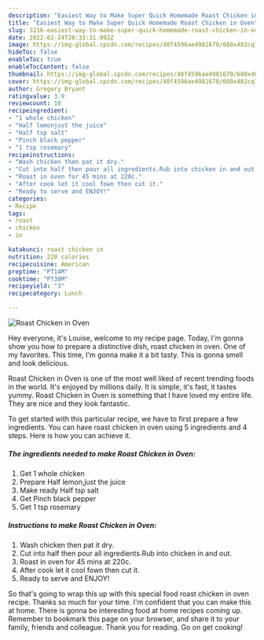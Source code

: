 ```yaml
---
description: "Easiest Way to Make Super Quick Homemade Roast Chicken in Oven"
title: "Easiest Way to Make Super Quick Homemade Roast Chicken in Oven"
slug: 3216-easiest-way-to-make-super-quick-homemade-roast-chicken-in-oven
date: 2022-02-24T20:33:31.092Z
image: https://img-global.cpcdn.com/recipes/48f4596ae4981670/680x482cq70/roast-chicken-in-oven-recipe-main-photo.jpg
hideToc: false
enableToc: true
enableTocContent: false
thumbnail: https://img-global.cpcdn.com/recipes/48f4596ae4981670/680x482cq70/roast-chicken-in-oven-recipe-main-photo.jpg
cover: https://img-global.cpcdn.com/recipes/48f4596ae4981670/680x482cq70/roast-chicken-in-oven-recipe-main-photo.jpg
author: Gregory Bryant
ratingvalue: 3.9
reviewcount: 10
recipeingredient:
- "1 whole chicken"
- "Half lemonjust the juice"
- "Half tsp salt"
- "Pinch black pepper"
- "1 tsp rosemary"
recipeinstructions:
- "Wash chicken then pat it dry."
- "Cut into half then pour all ingredients.Rub into chicken in and out."
- "Roast in oven for 45 mins at 220c."
- "After cook let it cool fown then cut it."
- "Ready to serve and ENJOY!"
categories:
- Recipe
tags:
- roast
- chicken
- in

katakunci: roast chicken in 
nutrition: 220 calories
recipecuisine: American
preptime: "PT14M"
cooktime: "PT38M"
recipeyield: "3"
recipecategory: Lunch

---
```



![Roast Chicken in Oven](https://img-global.cpcdn.com/recipes/48f4596ae4981670/680x482cq70/roast-chicken-in-oven-recipe-main-photo.jpg)

Hey everyone, it's Louise, welcome to my recipe page. Today, I'm gonna show you how to prepare a distinctive dish, roast chicken in oven. One of my favorites. This time, I'm gonna make it a bit tasty. This is gonna smell and look delicious.



Roast Chicken in Oven is one of the most well liked of recent trending foods in the world. It's enjoyed by millions daily. It is simple, it's fast, it tastes yummy. Roast Chicken in Oven is something that I have loved my entire life. They are nice and they look fantastic.


To get started with this particular recipe, we have to first prepare a few ingredients. You can have roast chicken in oven using 5 ingredients and 4 steps. Here is how you can achieve it.

<!--inarticleads1-->

##### The ingredients needed to make Roast Chicken in Oven:

1. Get 1 whole chicken
1. Prepare Half lemon,just the juice
1. Make ready Half tsp salt
1. Get Pinch black pepper
1. Get 1 tsp rosemary




<!--inarticleads2-->

##### Instructions to make Roast Chicken in Oven:

1. Wash chicken then pat it dry.
1. Cut into half then pour all ingredients.Rub into chicken in and out.
1. Roast in oven for 45 mins at 220c.
1. After cook let it cool fown then cut it.
1. Ready to serve and ENJOY!



So that's going to wrap this up with this special food roast chicken in oven recipe. Thanks so much for your time. I'm confident that you can make this at home. There is gonna be interesting food at home recipes coming up. Remember to bookmark this page on your browser, and share it to your family, friends and colleague. Thank you for reading. Go on get cooking!
